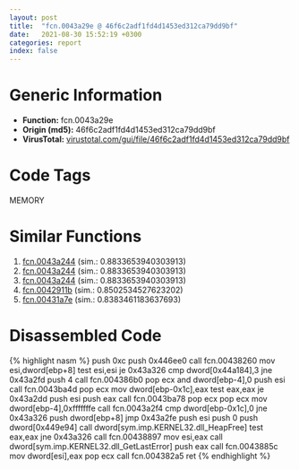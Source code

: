 ```yaml
---
layout: post
title:  "fcn.0043a29e @ 46f6c2adf1fd4d1453ed312ca79dd9bf"
date:   2021-08-30 15:52:19 +0300
categories: report
index: false
---
```


# Generic Information
- **Function:** fcn.0043a29e
- **Origin (md5):** 46f6c2adf1fd4d1453ed312ca79dd9bf
- **VirusTotal:** [virustotal.com/gui/file/46f6c2adf1fd4d1453ed312ca79dd9bf][virustotal_ref]

# Code Tags
<span class="tag" id="MEMORY">MEMORY</span>


# Similar Functions

1. [fcn.0043a244][similar_1_ref] (sim.: 0.8833653940303913)
2. [fcn.0043a244][similar_2_ref] (sim.: 0.8833653940303913)
3. [fcn.0043a244][similar_3_ref] (sim.: 0.8833653940303913)
4. [fcn.0042911b][similar_4_ref] (sim.: 0.8502534527623202)
5. [fcn.00431a7e][similar_5_ref] (sim.: 0.8383461183637693)


# Disassembled Code

{% highlight nasm %}
push 0xc
push 0x446ee0
call fcn.00438260
mov esi,dword[ebp+8]
test esi,esi
je 0x43a326
cmp dword[0x44a184],3
jne 0x43a2fd
push 4
call fcn.004386b0
pop ecx
and dword[ebp-4],0
push esi
call fcn.0043ba4d
pop ecx
mov dword[ebp-0x1c],eax
test eax,eax
je 0x43a2dd
push esi
push eax
call fcn.0043ba78
pop ecx
pop ecx
mov dword[ebp-4],0xfffffffe
call fcn.0043a2f4
cmp dword[ebp-0x1c],0
jne 0x43a326
push dword[ebp+8]
jmp 0x43a2fe
push esi
push 0
push dword[0x449e94]
call dword[sym.imp.KERNEL32.dll_HeapFree]
test eax,eax
jne 0x43a326
call fcn.00438897
mov esi,eax
call dword[sym.imp.KERNEL32.dll_GetLastError]
push eax
call fcn.0043885c
mov dword[esi],eax
pop ecx
call fcn.004382a5
ret 
{% endhighlight %}


[similar_1_ref]: /report/fcn.0043a244@ff219f45286905b4a87327ca719363be
[similar_2_ref]: /report/fcn.0043a244@8e21fa3f0489a6a256cf202e57f712bc
[similar_3_ref]: /report/fcn.0043a244@44e1ffcf4e71f4505c09d520fd75f1e4
[similar_4_ref]: /report/fcn.0042911b@9964b63070116cfb2469e51850178af1
[similar_5_ref]: /report/fcn.00431a7e@f86ab4114e997e148e8eceeac9acf240
[virustotal_ref]: https://www.virustotal.com/gui/file/46f6c2adf1fd4d1453ed312ca79dd9bf